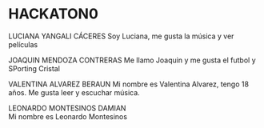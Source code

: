 # HACKATON0

LUCIANA YANGALI CÁCERES
Soy Luciana, me gusta la música y ver películas

JOAQUIN MENDOZA CONTRERAS
Me llamo Joaquin y me gusta el futbol y SPorting Cristal

VALENTINA ALVAREZ BERAUN
Mi nombre es Valentina Alvarez, tengo 18 años. Me gusta leer y escuchar música.

LEONARDO MONTESINOS DAMIAN  
Mi nombre es Leonardo Montesinos
